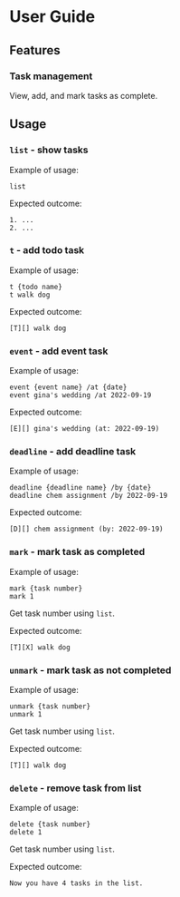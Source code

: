 # User Guide

## Features 

### Task management

View, add, and mark tasks as complete. 


## Usage

### `list` - show tasks

Example of usage: 

`list`

Expected outcome:

```
1. ...
2. ...
```


### `t` - add todo task

Example of usage: 

```
t {todo name}
t walk dog
```

Expected outcome:

```
[T][] walk dog
```


### `event` - add event task

Example of usage: 

```
event {event name} /at {date}
event gina's wedding /at 2022-09-19
```

Expected outcome:

```
[E][] gina's wedding (at: 2022-09-19)
```


### `deadline` - add deadline task

Example of usage: 

```
deadline {deadline name} /by {date}
deadline chem assignment /by 2022-09-19
```

Expected outcome:

```
[D][] chem assignment (by: 2022-09-19)
```


### `mark` - mark task as completed

Example of usage: 

```
mark {task number}
mark 1
```

Get task number using `list`.

Expected outcome:

```
[T][X] walk dog
```


### `unmark` - mark task as not completed

Example of usage: 

```
unmark {task number}
unmark 1
```

Get task number using `list`.

Expected outcome:

```
[T][] walk dog
```


### `delete` - remove task from list

Example of usage: 

```
delete {task number}
delete 1
```

Get task number using `list`.

Expected outcome:

```
Now you have 4 tasks in the list.
```

